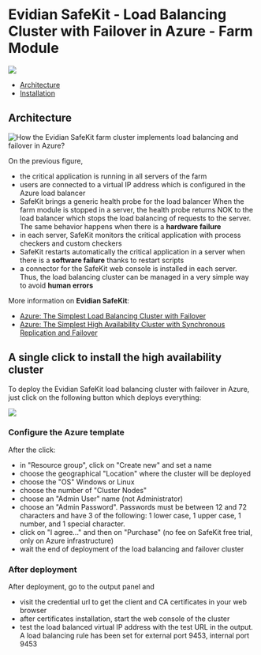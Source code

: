 # Evidian SafeKit - Load Balancing Cluster with Failover in Azure - Farm Module

<a href="https://portal.azure.com/#create/Microsoft.Template/uri/https%3A%2F%2Fraw.githubusercontent.com%2Fd6p%2Fazure-quickstart-templates%2Fsafekit-cluster-farm%2Fsafekit-cluster-farm%2Fazuredeploy.json" target="_blank">
    <img src="http://azuredeploy.net/deploybutton.png"/>
</a>

*   [Architecture](#archi)
*   [Installation](#install)

## <a name="archi"></a>Architecture

![How the Evidian SafeKit farm cluster implements load balancing and failover in Azure?](https://www.evidian.com/safekit/images/azure-farm-cluster-load-balancing-cluster.png)

On the previous figure,

*   the critical application is running in all servers of the farm
*   users are connected to a virtual IP address which is configured in the Azure load balancer
*   SafeKit brings a generic health probe for the load balancer When the farm module is stopped in a server, the health probe returns NOK to the load balancer which stops the load balancing of requests to the server. The same behavior happens when there is a **hardware failure**
*   in each server, SafeKit monitors the critical application with process checkers and custom checkers
*   SafeKit restarts automatically the critical application in a server when there is a **software failure** thanks to restart scripts
*   a connector for the SafeKit web console is installed in each server. Thus, the load balancing cluster can be managed in a very simple way to avoid **human errors**

More information on **Evidian SafeKit**:

*   [Azure: The Simplest Load Balancing Cluster with Failover](https://www.evidian.com/products/high-availability-software-for-application-clustering/azure-load-balancing-cluster-failover/)
*   [Azure: The Simplest High Availability Cluster with Synchronous Replication and Failover](https://www.evidian.com/products/high-availability-software-for-application-clustering/azure-high-availability-cluster-synchronous-replication-failover/)

## <a name="install"></a>A single click to install the high availability cluster

To deploy the Evidian SafeKit load balancing cluster with failover in Azure, just click on the following button which deploys everything:

<a href="https://portal.azure.com/#create/Microsoft.Template/uri/https%3A%2F%2Fraw.githubusercontent.com%2Fd6p%2Fazure-quickstart-templates%2Fsafekit-cluster-farm%2Fsafekit-cluster-farm%2Fazuredeploy.json" target="_blank">
    <img src="http://azuredeploy.net/deploybutton.png"/>
</a>

### Configure the Azure template

After the click:

*   in "Resource group", click on "Create new" and set a name
*   choose the geographical "Location" where the cluster will be deployed
*   choose the "OS" Windows or Linux
*   choose the number of "Cluster Nodes"
*   choose an "Admin User" name (not Administrator)
*   choose an "Admin Password". Passwords must be between 12 and 72 characters and have 3 of the following: 1 lower case, 1 upper case, 1 number, and 1 special character.
*   click on "I agree..." and then on "Purchase" (no fee on SafeKit free trial, only on Azure infrastructure)
*   wait the end of deployment of the load balancing and failover cluster

### After deployment

After deployment, go to the output panel and

*   visit the credential url to get the client and CA certificates in your web browser
*   after certificates installation, start the web console of the cluster
*   test the load balanced virtual IP address with the test URL in the output. A load balancing rule has been set for external port 9453, internal port 9453

